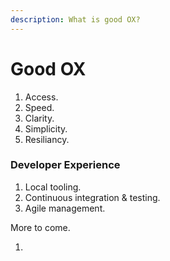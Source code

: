 ```yaml
---
description: What is good OX?
---
```


# Good OX

1. Access.
2. Speed.
3. Clarity.
4. Simplicity.
5. Resiliancy.

### Developer Experience

1. Local tooling.
2. Continuous integration & testing.
3. Agile management.

More to come.



1.
